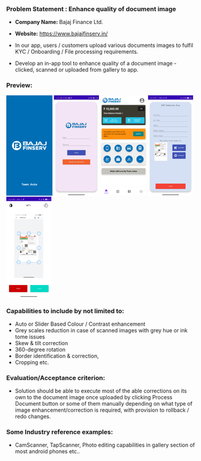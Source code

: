 ### Problem Statement : Enhance quality of document image

- **Company Name:** Bajaj Finance Ltd.
- **Website:** https://www.bajajfinserv.in/

- In our app, users / customers upload various documents images to fulfil KYC / Onboarding / File processing requirements.

- Develop an in-app tool to enhance quality of a document image - clicked, scanned or uploaded from gallery to app.
### Preview:

<p float="left">
  <img src="preview/preview-4.png" width="123" />
  <img src="preview/preview-6.jpg" width="120" /> 
  <img src="preview/preview-5.png" width="123" />
  <img src="preview/preview-3.jpg" width="120" />
  <img src="preview/preview-1.jpg" width="120" />
</p>

### Capabilities to include by not limited to:

- Auto or Slider Based Colour / Contrast enhancement
- Grey scales reduction in case of scanned images with grey hue or ink tome issues
- Skew & tilt correction
- 360-degree rotation
- Border identification & correction,
- Cropping etc.

### Evaluation/Acceptance criterion:

- Solution should be able to execute most of the able corrections on its own to the document image once uploaded by clicking Process Document button or some of them manually depending on what type of image enhancement/correction is required, with provision to rollback / redo changes.

### Some Industry reference examples:

- CamScanner, TapScanner, Photo editing capabilities in gallery section of most android phones etc..
